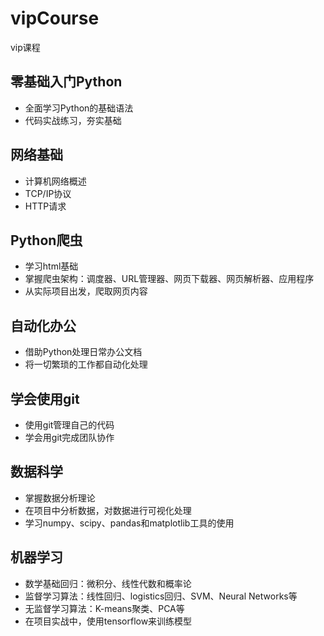 # vipCourse
vip课程

## 零基础入门Python
* 全面学习Python的基础语法
* 代码实战练习，夯实基础

## 网络基础
* 计算机网络概述
* TCP/IP协议
* HTTP请求

## Python爬虫
* 学习html基础
* 掌握爬虫架构：调度器、URL管理器、网页下载器、网页解析器、应用程序
* 从实际项目出发，爬取网页内容

## 自动化办公
* 借助Python处理日常办公文档
* 将一切繁琐的工作都自动化处理

## 学会使用git
* 使用git管理自己的代码
* 学会用git完成团队协作

## 数据科学
* 掌握数据分析理论
* 在项目中分析数据，对数据进行可视化处理
* 学习numpy、scipy、pandas和matplotlib工具的使用

## 机器学习
* 数学基础回归：微积分、线性代数和概率论
* 监督学习算法：线性回归、logistics回归、SVM、Neural Networks等
* 无监督学习算法：K-means聚类、PCA等
* 在项目实战中，使用tensorflow来训练模型
